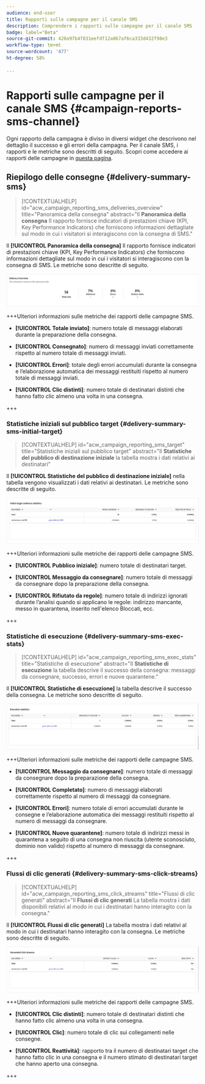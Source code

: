 ```yaml
---
audience: end-user
title: Rapporti sulle campagne per il canale SMS
description: Comprendere i rapporti sulle campagne per il canale SMS
badge: label="Beta"
source-git-commit: 420a97b4f831eefdf12a867af6ca333d432f98e3
workflow-type: tm+mt
source-wordcount: '477'
ht-degree: 58%

---
```



# Rapporti sulle campagne per il canale SMS {#campaign-reports-sms-channel}

Ogni rapporto della campagna è diviso in diversi widget che descrivono nel dettaglio il successo e gli errori della campagna. Per il canale SMS, i rapporti e le metriche sono descritti di seguito. Scopri come accedere ai rapporti delle campagne in [questa pagina](campaign-reports.md).

## Riepilogo delle consegne {#delivery-summary-sms}

>[!CONTEXTUALHELP]
>id="acw_campaign_reporting_sms_deliveries_overview"
>title="Panoramica della consegna"
>abstract="Il **Panoramica della consegna** Il rapporto fornisce indicatori di prestazioni chiave (KPI, Key Performance Indicators) che forniscono informazioni dettagliate sul modo in cui i visitatori si interagiscono con la consegna di SMS."


Il **[!UICONTROL Panoramica della consegna]** Il rapporto fornisce indicatori di prestazioni chiave (KPI, Key Performance Indicators) che forniscono informazioni dettagliate sul modo in cui i visitatori si interagiscono con la consegna di SMS. Le metriche sono descritte di seguito.

![](assets/campaign_report_sms_1.png)

+++Ulteriori informazioni sulle metriche dei rapporti delle campagne SMS.

* **[!UICONTROL Totale inviato]**: numero totale di messaggi elaborati durante la preparazione della consegna.

* **[!UICONTROL Consegnato]**: numero di messaggi inviati correttamente rispetto al numero totale di messaggi inviati.

* **[!UICONTROL Errori]**: totale degli errori accumulati durante la consegna e l’elaborazione automatica dei messaggi restituiti rispetto al numero totale di messaggi inviati.

* **[!UICONTROL Clic distinti]**: numero totale di destinatari distinti che hanno fatto clic almeno una volta in una consegna.

+++


### Statistiche iniziali sul pubblico target {#delivery-summary-sms-initial-target}

>[!CONTEXTUALHELP]
>id="acw_campaign_reporting_sms_target"
>title="Statistiche iniziali sul pubblico target"
>abstract="Il **Statistiche del pubblico di destinazione iniziale** la tabella mostra i dati relativi ai destinatari"

Il **[!UICONTROL Statistiche del pubblico di destinazione iniziale]** nella tabella vengono visualizzati i dati relativi ai destinatari. Le metriche sono descritte di seguito.


![](assets/campaign_report_sms_2.png)

+++Ulteriori informazioni sulle metriche dei rapporti delle campagne SMS.

* **[!UICONTROL Pubblico iniziale]**: numero totale di destinatari target.

* **[!UICONTROL Messaggio da consegnare]**: numero totale di messaggi da consegnare dopo la preparazione della consegna.

* **[!UICONTROL Rifiutato da regole]**: numero totale di indirizzi ignorati durante l’analisi quando si applicano le regole: indirizzo mancante, messo in quarantena, inserito nell&#39;elenco Bloccati, ecc.

+++


### Statistiche di esecuzione {#delivery-summary-sms-exec-stats}


>[!CONTEXTUALHELP]
>id="acw_campaign_reporting_sms_exec_stats"
>title="Statistiche di esecuzione"
>abstract="Il **Statistiche di esecuzione** la tabella descrive il successo della consegna: messaggi da consegnare, successo, errori e nuove quarantene."


Il **[!UICONTROL Statistiche di esecuzione]** la tabella descrive il successo della consegna. Le metriche sono descritte di seguito.


![](assets/campaign_report_sms_3.png)

+++Ulteriori informazioni sulle metriche dei rapporti delle campagne SMS.

* **[!UICONTROL Messaggio da consegnare]**: numero totale di messaggi da consegnare dopo la preparazione della consegna.

* **[!UICONTROL Completato]**: numero di messaggi elaborati correttamente rispetto al numero di messaggi da consegnare.

* **[!UICONTROL Errori]**: numero totale di errori accumulati durante le consegne e l’elaborazione automatica dei messaggi restituiti rispetto al numero di messaggi da consegnare.

* **[!UICONTROL Nuove quarantene]**: numero totale di indirizzi messi in quarantena a seguito di una consegna non riuscita (utente sconosciuto, dominio non valido) rispetto al numero di messaggi da consegnare.

+++

### Flussi di clic generati {#delivery-summary-sms-click-streams}


>[!CONTEXTUALHELP]
>id="acw_campaign_reporting_sms_click_streams"
>title="Flussi di clic generati"
>abstract="Il **Flussi di clic generati** La tabella mostra i dati disponibili relativi al modo in cui i destinatari hanno interagito con la consegna."

Il **[!UICONTROL Flussi di clic generati]** La tabella mostra i dati relativi al modo in cui i destinatari hanno interagito con la consegna. Le metriche sono descritte di seguito.

![](assets/campaign_report_sms_4.png)

+++Ulteriori informazioni sulle metriche dei rapporti delle campagne SMS.

* **[!UICONTROL Clic distinti]**: numero totale di destinatari distinti che hanno fatto clic almeno una volta in una consegna.

* **[!UICONTROL Clic]**: numero totale di clic sui collegamenti nelle consegne.

* **[!UICONTROL Reattività]**: rapporto tra il numero di destinatari target che hanno fatto clic in una consegna e il numero stimato di destinatari target che hanno aperto una consegna.

+++
